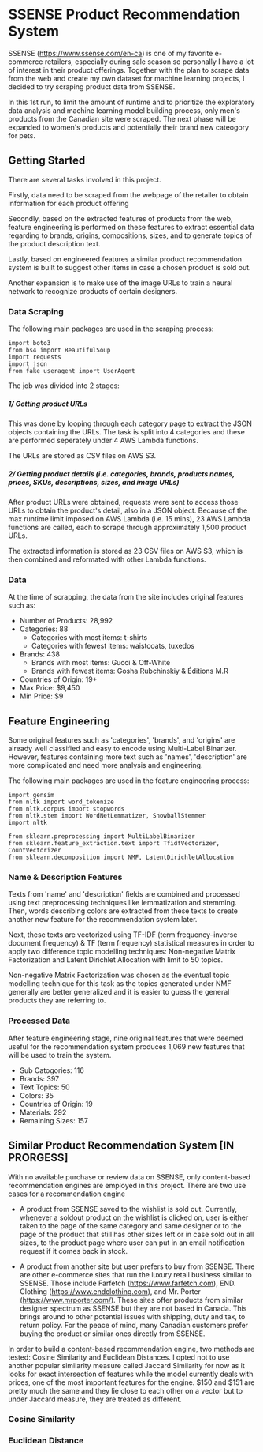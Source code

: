 # SSENSE Product Recommendation System

SSENSE (https://www.ssense.com/en-ca) is one of my favorite e-commerce retailers, especially during sale season so personally I have a lot of interest in their product offerings. Together with the plan to scrape data from the web and create my own dataset for machine learning projects, I decided to try scraping product data from SSENSE. 

In this 1st run, to limit the amount of runtime and to prioritize the exploratory data analysis and machine learning model building process, only men's products from the Canadian site were scraped. The next phase will be expanded to women's products and potentially their brand new cateogory for pets.


## Getting Started

There are several tasks involved in this project.

Firstly, data need to be scraped from the webpage of the retailer to obtain information for each product offering

Secondly, based on the extracted features of products from the web, feature engineering is performed on these features to extract essential data regarding to brands, origins, compositions, sizes, and to generate topics of the product description text.

Lastly, based on engineered features a similar product recommendation system is built to suggest other items in case a chosen product is sold out.

Another expansion is to make use of the image URLs to train a neural network to recognize products of certain designers.

### Data Scraping

The following main packages are used in the scraping process:

```
import boto3
from bs4 import BeautifulSoup
import requests
import json
from fake_useragent import UserAgent
```

The job was divided into 2 stages: 

##### 1/ Getting product URLs

This was done by looping through each category page to extract the JSON objects containing the URLs. The task is split into 4 categories and these are performed seperately under 4 AWS Lambda functions.

The URLs are stored as CSV files on AWS S3.

##### 2/ Getting product details (i.e. categories, brands, products names, prices, SKUs, descriptions, sizes, and image URLs)

After product URLs were obtained, requests were sent to access those URLs to obtain the product's detail, also in a JSON object. Because of the max runtime limit imposed on AWS Lambda (i.e. 15 mins), 23 AWS Lambda functions are called, each to scrape through approximately 1,500 product URLs.

The extracted information is stored as 23 CSV files on AWS S3, which is then combined and reformated with other Lambda functions.

### Data

At the time of scrapping, the data from the site includes original features such as:

* Number of Products: 28,992
* Categories: 88
  * Categories with most items: t-shirts
  * Categories with fewest items: waistcoats, tuxedos
* Brands: 438
  * Brands with most items: Gucci & Off-White
  * Brands with fewest items: Gosha Rubchinskiy & Éditions M.R
* Countries of Origin: 19+
* Max Price: $9,450
* Min Price: $9


## Feature Engineering

Some original features such as 'categories', 'brands', and 'origins' are already well classified and easy to encode using Multi-Label Binarizer. However, features containing more text such as 'names', 'description' are more complicated and need more analysis and engineering.

The following main packages are used in the feature engineering process:

```
import gensim
from nltk import word_tokenize
from nltk.corpus import stopwords
from nltk.stem import WordNetLemmatizer, SnowballStemmer
import nltk

from sklearn.preprocessing import MultiLabelBinarizer
from sklearn.feature_extraction.text import TfidfVectorizer, CountVectorizer
from sklearn.decomposition import NMF, LatentDirichletAllocation
```

### Name & Description Features

Texts from 'name' and 'description' fields are combined and processed using text preprocessing techniques like lemmatization and stemming. Then, words describing colors are extracted from these texts to create another new feature for the recommendation system later.

Next, these texts are vectorized using TF-IDF (term frequency–inverse document frequency) & TF (term frequency) statistical measures in order to apply two difference topic modelling techniques: Non-negative Matrix Factorization and Latent Dirichlet Allocation with limit to 50 topics.

Non-negative Matrix Factorization was chosen as the eventual topic modelling technique for this task as the topics generated under NMF generally are better generalized and it is easier to guess the general products they are referring to.

### Processed Data

After feature engineering stage, nine original features that were deemed useful for the recommendation system produces 1,069 new features that will be used to train the system.

* Sub Catogories: 116
* Brands: 397
* Text Topics: 50
* Colors: 35
* Countries of Origin: 19
* Materials: 292
* Remaining Sizes: 157

## Similar Product Recommendation System [IN PRORGESS]

With no available purchase or review data on SSENSE, only content-based recommendation engines are employed in this project. There are two use cases for a recommendation engine

* A product from SSENSE saved to the wishlist is sold out. Currently, whenever a soldout product on the wishlist is clicked on, user is either taken to the page of the same category and same designer or to the page of the product that still has other sizes left or in case sold out in all sizes, to the product page where user can put in an email notification request if it comes back in stock.

* A product from another site but user prefers to buy from SSENSE. There are other e-commerce sites that run the luxury retail business similar to SSENSE. Those include Farfetch (https://www.farfetch.com), END. Clothing (https://www.endclothing.com), and Mr. Porter (https://www.mrporter.com/). These sites offer products from similar designer spectrum as SSENSE but they are not based in Canada. This brings around to other potential issues with shipping, duty and tax, to return policy. For the peace of mind, many Canadian customers prefer buying the product or similar ones directly from SSENSE.

In order to build a content-based recommendation engine, two methods are tested: Cosine Similarity and Euclidean Distances. I opted not to use another popular similarity measure called Jaccard Similarity for now as it looks for exact intersection of features while the model currently deals with prices, one of the most important features for the engine. $150 and $151 are pretty much the same and they lie close to each other on a vector but to under Jaccard measure, they are treated as different. 

### Cosine Similarity

### Euclidean Distance



